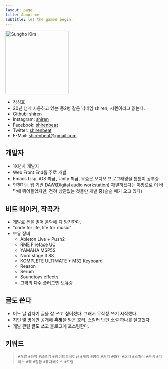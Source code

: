 ```yaml
---
layout: page
title: About me
subtitle: let the games begin.
---
```


<img src="/image/aboutme.png" alt="Sungho Kim" style="width:200px;"/>

- 김성호
- 20년 넘게 사용하고 있는 중2병 같은 닉네임 shiren, 시렌이라고 읽는다.
- Github: [shiren](https://github.com/shiren)
- Instagram: [shiren](https://www.instagram.com/shiren/)
- Facebook: [shirenbeat](https://www.facebook.com/shirenbeat)
- Twitter: [shirenbeat](https://twitter.com/shirenbeat)
- E-Mail: [shirenbeat@gmail.com](mailto:shirenbeat@gmail.com)

## 개발자

- 1X년차 개발자
- Web Front End를 주로 개발
- Emacs Lisp, iOS 쬐금, Unity 쬐금, 요즘은 오디오 프로그래밍을 틈틈이 공부중
- 언젠가는 웹 기반 DAW(Digital audio workstation) 개발하겠다는 야망으로 이 바닥에 뛰어들었지만, 전혀 상관없는 것들만 개발 중(슬슬 때가 오고 있다)

## 비트 메이커, 작곡가

- 개발로 돈을 벌어 음악에 다 탕진한다.
- "code for life, life for music"
- 보유 장비
  - Ableton Live + Push2
  - RME Fireface UC
  - YAMAHA MSP5S
  - Nord stage 3 88
  - KOMPLETE ULTIMATE + M32 Keyboard
  - Reason
  - Serum
  - Soundtoys effects
  - 그밖의 다수 플러그인 보유중

## 글도 쓴다

- 어느 날 갑자기 글을 잘 쓰고 싶어졌다. 그래서 무작정 쓰기 시작했다.
- 지인 몇 명에만 공개해 **혹평**을 받은 호러, 스릴러 단편 소설 하나를 탈고했다.
- 개발 관련 글도 쓰고 블로그에 포스팅한다.

## 키워드

> `#개발` `#음악` `#글쓰기` `#웨이트트레이닝` `#게임` `#명상` `#커피` `#와인` `#호러` `#스릴러` `#좀비` `#피아노` `#책` `#힙합` `#퓨처베이스` `#트랩`
